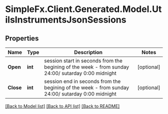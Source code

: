 # SimpleFx.Client.Generated.Model.UtilsInstrumentsJsonSessions
## Properties

Name | Type | Description | Notes
------------ | ------------- | ------------- | -------------
**Open** | **int** | session start in seconds from the begining of the week - from sunday 24:00/ sutarday 0:00 midnight | [optional] 
**Close** | **int** | session end in seconds from the begining of the week - from sunday 24:00/ sutarday 0:00 midnight | [optional] 

[[Back to Model list]](../README.md#documentation-for-models) [[Back to API list]](../README.md#documentation-for-api-endpoints) [[Back to README]](../README.md)

